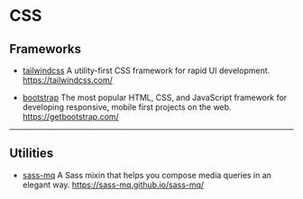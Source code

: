 # CSS

## Frameworks

- [tailwindcss](https://github.com/tailwindlabs/tailwindcss)
  A utility-first CSS framework for rapid UI development. <https://tailwindcss.com/>

- [bootstrap](https://github.com/twbs/bootstrap)
  The most popular HTML, CSS, and JavaScript framework for developing responsive, mobile first projects on the web. <https://getbootstrap.com/>

---

## Utilities

- [sass-mq](https://github.com/sass-mq/sass-mq)
  A Sass mixin that helps you compose media queries in an elegant way. <https://sass-mq.github.io/sass-mq/>
